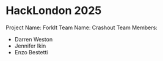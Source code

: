 # HackLondon 2025

Project Name: ForkIt
Team Name: Crashout
Team Members:
- Darren Weston
- Jennifer Ikin
- Enzo Bestetti